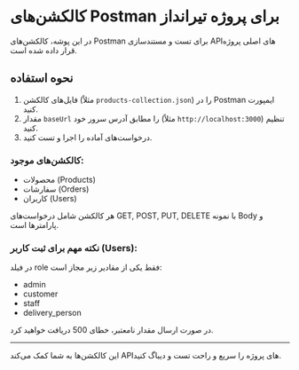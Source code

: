 # کالکشن‌های Postman برای پروژه تیرانداز

در این پوشه، کالکشن‌های Postman برای تست و مستندسازی APIهای اصلی پروژه قرار داده شده است.

## نحوه استفاده
1. فایل‌های کالکشن (مثلاً `products-collection.json`) را در Postman ایمپورت کنید.
2. مقدار `baseUrl` را مطابق آدرس سرور خود (مثلاً `http://localhost:3000`) تنظیم کنید.
3. درخواست‌های آماده را اجرا و تست کنید.

### کالکشن‌های موجود:
- محصولات (Products)
- سفارشات (Orders)
- کاربران (Users)

هر کالکشن شامل درخواست‌های GET, POST, PUT, DELETE با نمونه Body و پارامترها است.

### نکته مهم برای ثبت کاربر (Users):
در فیلد role فقط یکی از مقادیر زیر مجاز است:
- admin
- customer
- staff
- delivery_person

در صورت ارسال مقدار نامعتبر، خطای 500 دریافت خواهید کرد.

---
این کالکشن‌ها به شما کمک می‌کند APIهای پروژه را سریع و راحت تست و دیباگ کنید. 